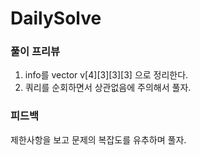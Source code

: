 # DailySolve 

### 풀이 프리뷰

1. info를 vector<int> v[4][3][3][3] 으로 정리한다.
2. 쿼리를 순회하면서 상관없음에 주의해서 풀자.
        
### 피드백

제한사항을 보고 문제의 복잡도를 유추하며 풀자.

